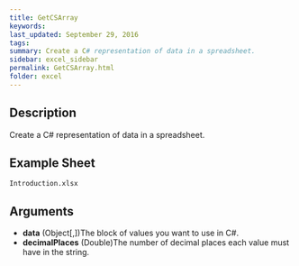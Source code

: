 ```yaml
---
title: GetCSArray
keywords:
last_updated: September 29, 2016
tags:
summary: Create a C# representation of data in a spreadsheet.
sidebar: excel_sidebar
permalink: GetCSArray.html
folder: excel
---
```


## Description
Create a C# representation of data in a spreadsheet.

<!--HUMAN EDIT START-->

<!--## Details-->

<!--HUMAN EDIT END-->

## Example Sheet

    Introduction.xlsx

## Arguments

* **data** (Object[,])The block of values you want to use in C#.
* **decimalPlaces** (Double)The number of decimal places each value must have in the string.

<!--HUMAN EDIT START-->

<!--## Validation-->

<!--HUMAN EDIT END-->

